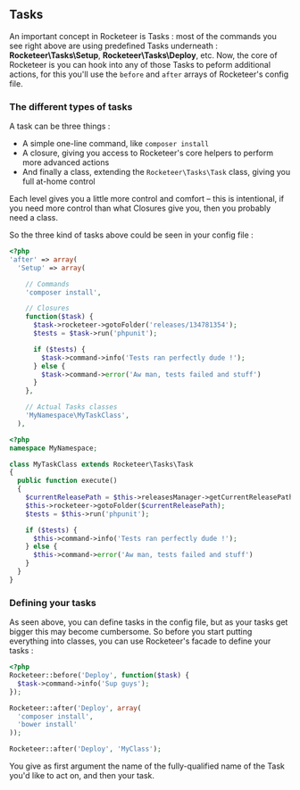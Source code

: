 ## Tasks

An important concept in Rocketeer is Tasks : most of the commands you see right above are using predefined Tasks underneath : **Rocketeer\Tasks\Setup**, **Rocketeer\Tasks\Deploy**, etc.
Now, the core of Rocketeer is you can hook into any of those Tasks to peform additional actions, for this you'll use the `before` and `after` arrays of Rocketeer's config file.

### The different types of tasks

A task can be three things :
- A simple one-line command, like `composer install`
- A closure, giving you access to Rocketeer's core helpers to perform more advanced actions
- And finally a class, extending the `Rocketeer\Tasks\Task` class, giving you full at-home control

Each level gives you a little more control and comfort – this is intentional, if you need more control than what Closures give you, then you probably need a class.

So the three kind of tasks above could be seen in your config file :

```php
<?php
'after' => array(
  'Setup' => array(

    // Commands
    'composer install',

    // Closures
    function($task) {
      $task->rocketeer->gotoFolder('releases/134781354');
      $tests = $task->run('phpunit');

      if ($tests) {
        $task->command->info('Tests ran perfectly dude !');
      } else {
        $task->command->error('Aw man, tests failed and stuff')
      }
    },

    // Actual Tasks classes
    'MyNamespace\MyTaskClass',
  ),
```

```php
<?php
namespace MyNamespace;

class MyTaskClass extends Rocketeer\Tasks\Task
{
  public function execute()
  {
    $currentReleasePath = $this->releasesManager->getCurrentReleasePath();
    $this->rocketeer->gotoFolder($currentReleasePath);
    $tests = $this->run('phpunit');

    if ($tests) {
      $this->command->info('Tests ran perfectly dude !');
    } else {
      $this->command->error('Aw man, tests failed and stuff')
    }
  }
}
```

### Defining your tasks

As seen above, you can define tasks in the config file, but as your tasks get bigger this may become cumbersome. So before you start putting everything into classes, you can use Rocketeer's facade to define your tasks :

```php
<?php
Rocketeer::before('Deploy', function($task) {
  $task->command->info('Sup guys');
});

Rocketeer::after('Deploy', array(
  'composer install',
  'bower install'
));

Rocketeer::after('Deploy', 'MyClass');
```

You give as first argument the name of the fully-qualified name of the Task you'd like to act on, and then your task.
